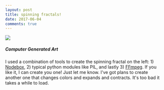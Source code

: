 ```yaml
---
layout: post
title: spinning fractals!
date: 2017-06-04
comments: true
---
```


<div class="container-fluid">
	<div class="row">
		<div class = "col-md-6">
<img src="http://www.danjcook.com/images/fractal.gif" class="img-fluid">
	</div>
	<div class = "col-md-6">
<h5>Computer Generated Art</h5>
I used a combination of tools to create the spinning fractal on the left: 1) <a href="https://www.nodebox.net/code/index.php/Home">Nodebox</a>, 2) typical python modules like PIL, and lastly 3) <a href="http://ffmpeg.org/">FFmpeg</a>.  If you like it, I can create you one! Just let me know. I've got plans to create another one that changes colors and expands and contracts. It's too bad it takes a while to load.
